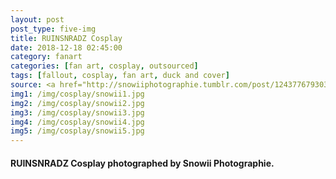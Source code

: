 ```yaml
---
layout: post
post_type: five-img
title: RUINSNRADZ Cosplay
date: 2018-12-18 02:45:00
category: fanart
categories: [fan art, cosplay, outsourced]
tags: [fallout, cosplay, fan art, duck and cover]
source: <a href="http://snowiiphotographie.tumblr.com/post/124377679303/fallout-cosplay-group-ruinsnradz-montreal" target="_blank" rel="nofollow">RUINSNRADZ Cosplay</a>
img1: /img/cosplay/snowii1.jpg
img2: /img/cosplay/snowii2.jpg
img3: /img/cosplay/snowii3.jpg
img4: /img/cosplay/snowii4.jpg
img5: /img/cosplay/snowii5.jpg
---
```

#### RUINSNRADZ Cosplay photographed by Snowii Photographie.
